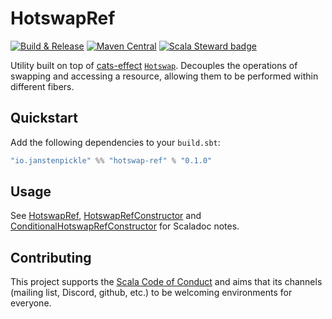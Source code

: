 # HotswapRef

[![Build & Release](https://github.com/janstenpickle/hotswap-ref/workflows/Build%20&%20Release/badge.svg)](https://github.com/janstenpickle/trace4cats/actions?query=workflow%3A%22Build+%26+Release%22)
[![Maven Central](https://maven-badges.herokuapp.com/maven-central/io.janstenpickle/hotswap-ref_2.13/badge.svg)](https://maven-badges.herokuapp.com/maven-central/io.janstenpickle/trace4cats-core_2.13)
[![Scala Steward badge](https://img.shields.io/badge/Scala_Steward-helping-blue.svg?style=flat&logo=data:image/png;base64,iVBORw0KGgoAAAANSUhEUgAAAA4AAAAQCAMAAAARSr4IAAAAVFBMVEUAAACHjojlOy5NWlrKzcYRKjGFjIbp293YycuLa3pYY2LSqql4f3pCUFTgSjNodYRmcXUsPD/NTTbjRS+2jomhgnzNc223cGvZS0HaSD0XLjbaSjElhIr+AAAAAXRSTlMAQObYZgAAAHlJREFUCNdNyosOwyAIhWHAQS1Vt7a77/3fcxxdmv0xwmckutAR1nkm4ggbyEcg/wWmlGLDAA3oL50xi6fk5ffZ3E2E3QfZDCcCN2YtbEWZt+Drc6u6rlqv7Uk0LdKqqr5rk2UCRXOk0vmQKGfc94nOJyQjouF9H/wCc9gECEYfONoAAAAASUVORK5CYII=)](https://scala-steward.org)

Utility built on top of [cats-effect](https://typelevel.org/cats-effect/)
[`Hotswap`](https://typelevel.org/cats-effect/docs/std/hotswap). Decouples the operations of swapping and accessing a
resource, allowing them to be performed within different fibers.

## Quickstart


Add the following dependencies to your `build.sbt`:

```scala
"io.janstenpickle" %% "hotswap-ref" % "0.1.0"
```

## Usage

See [HotswapRef](modules/core/src/main/scala/io/janstenpickle/hotswapref/HotswapRef.scala),
[HotswapRefConstructor](modules/core/src/main/scala/io/janstenpickle/hotswapref/HotswapRefConstructor.scala) and
[ConditionalHotswapRefConstructor](modules/core/src/main/scala/io/janstenpickle/hotswapref/ConditionalHotswapRefConstructor.scala)
for Scaladoc notes.

## Contributing

This project supports the [Scala Code of Conduct](https://typelevel.org/code-of-conduct.html) and aims that its channels
(mailing list, Discord, github, etc.) to be welcoming environments for everyone.
